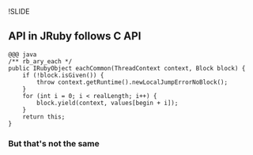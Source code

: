 !SLIDE
## API in JRuby follows C API

	@@@ java
	/** rb_ary_each */
	public IRubyObject eachCommon(ThreadContext context, Block block) {
		if (!block.isGiven()) {
			throw context.getRuntime().newLocalJumpErrorNoBlock();
		}
		for (int i = 0; i < realLength; i++) {
			block.yield(context, values[begin + i]);
		}
		return this;
	}

### But that's not the same
